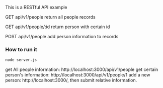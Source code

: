 This is a RESTful API example

GET api/v1/people
  return all people records

GET api/v1/people/:id
  return person with certain id

POST api/v1/people
  add person information to records

### How to run it

```bash
node server.js
```

get All people information: http://localhost:3000/api/v1/people
get certain person's information: http://localhost:3000/api/v1/people/1
add a new person: http://localhost:3000/, then submit relative information.
